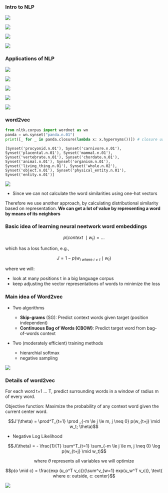 
### Intro to NLP

![](https://raw.githubusercontent.com/karenyyy/Coursera_and_Udemy/master/NLP_coursera%2Bstanford224n/Bayesian_Methods_for_Machine_Learning/images/1.png)

![](https://raw.githubusercontent.com/karenyyy/Coursera_and_Udemy/master/NLP_coursera%2Bstanford224n/Bayesian_Methods_for_Machine_Learning/images/2.png)

![](https://raw.githubusercontent.com/karenyyy/Coursera_and_Udemy/master/NLP_coursera%2Bstanford224n/Bayesian_Methods_for_Machine_Learning/images/3.png)

![](https://raw.githubusercontent.com/karenyyy/Coursera_and_Udemy/master/NLP_coursera%2Bstanford224n/Bayesian_Methods_for_Machine_Learning/images/4.png)


### Applications of NLP

![](https://raw.githubusercontent.com/karenyyy/Coursera_and_Udemy/master/NLP_coursera%2Bstanford224n/Bayesian_Methods_for_Machine_Learning/images/5.png)

![](https://raw.githubusercontent.com/karenyyy/Coursera_and_Udemy/master/NLP_coursera%2Bstanford224n/Bayesian_Methods_for_Machine_Learning/images/6.png)

![](https://raw.githubusercontent.com/karenyyy/Coursera_and_Udemy/master/NLP_coursera%2Bstanford224n/Bayesian_Methods_for_Machine_Learning/images/7.png)

![](https://raw.githubusercontent.com/karenyyy/Coursera_and_Udemy/master/NLP_coursera%2Bstanford224n/Bayesian_Methods_for_Machine_Learning/images/8.png)

![](https://raw.githubusercontent.com/karenyyy/Coursera_and_Udemy/master/NLP_coursera%2Bstanford224n/Bayesian_Methods_for_Machine_Learning/images/9.png)

### word2vec


```python
from nltk.corpus import wordnet as wn
panda = wn.synset("panda.n.01")
print([_ for _ in panda.closure(lambda x: x.hypernyms())]) # closure used as apply?
```

    [Synset('procyonid.n.01'), Synset('carnivore.n.01'), Synset('placental.n.01'), Synset('mammal.n.01'), Synset('vertebrate.n.01'), Synset('chordate.n.01'), Synset('animal.n.01'), Synset('organism.n.01'), Synset('living_thing.n.01'), Synset('whole.n.02'), Synset('object.n.01'), Synset('physical_entity.n.01'), Synset('entity.n.01')]


![](https://raw.githubusercontent.com/karenyyy/Coursera_and_Udemy/master/NLP_coursera%2Bstanford224n/Bayesian_Methods_for_Machine_Learning/images/10.png)

- Since we can not calculate the word similarities using one-hot vectors

Therefore we use another approach, by calculating distributional similarity based on representation. __We can get a lot of value by representing a word by means of its neighbors__


### Basic idea of learning neural neetwork word embeddings

$$p(context\:\mid w_t) = ...$$

which has a loss function, e.g.,

$$J = 1- p(w_{i \text{ where } i \neq t } \mid w_t )$$

where we will:

- look at many positions t in a big language corpus
- keep adjusting the vector representations of words to minimize the loss

### Main idea of Word2vec

- Two algorithms
    - __Skip-grams__ (SG): Predict context words given target (position independent)
    - __Continuous Bag of Words (CBOW)__: Predict target word from bag-of-words context

- Two (moderately efficient) training methods
    - hierarchial softmax
    - negative sampling
    
![](https://raw.githubusercontent.com/karenyyy/Coursera_and_Udemy/master/NLP_coursera%2Bstanford224n/Bayesian_Methods_for_Machine_Learning/images/11.png)


### Details of word2vec

For each word t=1 ... T, predict surrounding words in a window of radius m of every word.

Objective function: Maximize the probability of any context word given the current center word.

$$J'(\theta) = \prod^T_{t=1} \prod _{-m \le j \le m, j \neq 0} p(w_{t+j} \mid w_t; \theta)$$

- Negative Log Likelihood

$$J(\theta) = - \frac{1}{T} \sum^T_{t=1} \sum_{-m \le j \le m, j \neq 0} \log p(w_{t+j} \mid w_t)$$

$$\text{ where } \theta \text{ represents all variables we will optimize } $$

$$p(o \mid c) = \frac{exp (u_o^T v_c)}{\sum^v_{w=1} exp(u_w^T v_c)}, \text{ where o: outside, c: center}$$

![](https://raw.githubusercontent.com/karenyyy/Coursera_and_Udemy/master/NLP_coursera%2Bstanford224n/Bayesian_Methods_for_Machine_Learning/images/12.png)


